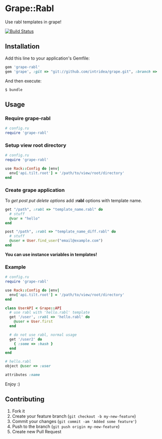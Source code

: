 # Grape::Rabl

Use rabl templates in grape!

[![Build Status](http://travis-ci.org/LTe/grape-rabl.png)](http://github.com/LTe/grape-rabl)


## Installation

Add this line to your application's Gemfile:

```ruby
gem 'grape-rabl'
gem 'grape', :git => "git://github.com/intridea/grape.git", :branch => "frontier"
```

And then execute:

    $ bundle

## Usage

### Require grape-rabl
```ruby
# config.ru
require 'grape-rabl'
```

### Setup view root directory
```ruby
# config.ru
require 'grape-rabl'

use Rack::Config do |env|
  env['api.tilt.root'] = '/path/to/view/root/directory'
end
```

### Create grape application

To *get post put delete options* add **:rabl** options with template name.

```ruby
get "/path", :rabl => "template_name.rabl" do
  # stuff
  @var = "hello"
end

post "/path", :rabl => "template_name_diff.rabl" do
  # stuff
  @user = User.find_user("email@example.com")
end
```

**You can use instance variables in templates!**

### Example

```ruby
# config.ru
require 'grape-rabl'

use Rack::Config do |env|
  env['api.tilt.root'] = '/path/to/view/root/directory'
end

class UserAPI < Grape::API
  # use rabl with 'hello.rabl' template
  get '/user', :rabl => 'hello.rabl' do
    @user = User.first
  end

  # do not use rabl, normal usage
  get '/user2' do
    { :some => :hash }
  end
end
```

```ruby
# hello.rabl
object @user => :user

attributes :name
```

Enjoy :)

## Contributing

1. Fork it
2. Create your feature branch (`git checkout -b my-new-feature`)
3. Commit your changes (`git commit -am 'Added some feature'`)
4. Push to the branch (`git push origin my-new-feature`)
5. Create new Pull Request
